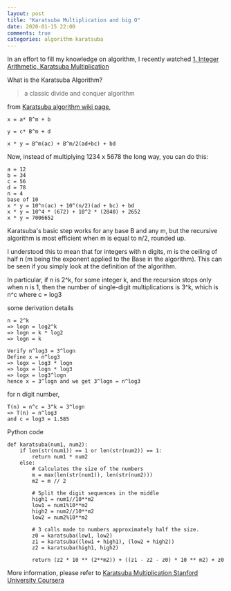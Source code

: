 ```yaml
---
layout: post
title: "Karatsuba Multiplication and big O"
date: 2020-01-15 22:00
comments: true
categories: algorithm karatsuba
---
```


In an effort to fill my knowledge on algorithm, I recently watched [1. Integer Arithmetic, Karatsuba Multiplication][1]

What is the Karatsuba Algorithm?

> a classic divide and conquer algorithm

from [Karatsuba algorithm wiki page][2],

```
x = a* B^m + b

y = c* B^m + d

x * y = B^m(ac) + B^m/2(ad+bc) + bd
```

Now, instead of multiplying 1234 x 5678 the long way, you can do this:

```
a = 12
b = 34
c = 56
d = 78
n = 4
base of 10
x * y = 10^n(ac) + 10^(n/2)(ad + bc) + bd
x * y = 10^4 * (672) + 10^2 * (2840) + 2652
x * y = 7006652
```

Karatsuba's basic step works for any base B and any m, but the recursive algorithm is most efficient when m is equal to n/2, rounded up.

I understood this to mean that for integers with n digits, m is the ceiling of half n (m being the exponent applied to the Base in the algorithm). This can be seen if you simply look at the definition of the algorithm.

In particular, if n is 2^k, for some integer k, and the recursion stops only when n is 1, then the number of single-digit multiplications is 3^k, which is n^c where c = log3


some derivation details
```
n = 2^k
=> logn = log2^k
=> logn = k * log2
=> logn = k

Verify n^log3 = 3^logn
Define x = n^log3
=> logx = log3 * logn
=> logx = logn * log3
=> logx = log3^logn
hence x = 3^logn and we get 3^logn = n^log3
```

for n digit number,
```
T(n) = n^c = 3^k = 3^logn
=> T(n) = n^log3
and c = log3 = 1.585
```

Python code

```
def karatsuba(num1, num2):
    if len(str(num1)) == 1 or len(str(num2)) == 1:
        return num1 * num2
    else:
        # Calculates the size of the numbers
        m = max(len(str(num1)), len(str(num2)))
        m2 = m // 2

        # Split the digit sequences in the middle
        high1 = num1//10**m2
        low1 = num1%10**m2
        high2 = num2//10**m2
        low2 = num2%10**m2

        # 3 calls made to numbers approximately half the size.
        z0 = karatsuba(low1, low2)
        z1 = karatsuba((low1 + high1), (low2 + high2))
        z2 = karatsuba(high1, high2)

        return (z2 * 10 ** (2**m2)) + ((z1 - z2 - z0) * 10 ** m2) + z0
```

More information, please refer to [Karatsuba Multiplication Stanford University Coursera][3]

[1]: https://www.youtube.com/watch?v=eCaXlAaN2uE&list=PLUl4u3cNGP61Oq3tWYp6V_F-5jb5L2iHb&t=2034s
[2]: https://en.wikipedia.org/wiki/Karatsuba_algorithm
[3]: https://www.youtube.com/watch?v=ZCtB7I3i6vk
